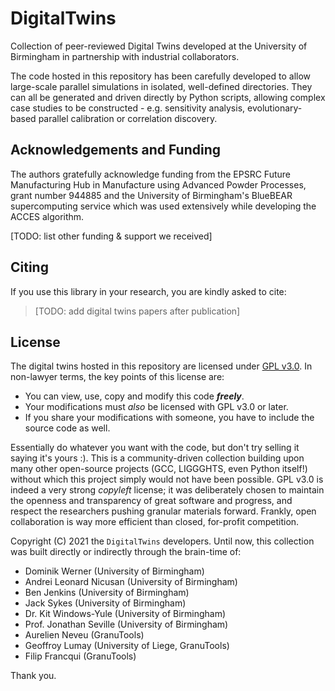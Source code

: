 # DigitalTwins


Collection of peer-reviewed Digital Twins developed at the University of Birmingham in partnership with industrial collaborators.

The code hosted in this repository has been carefully developed to allow large-scale parallel simulations in isolated, well-defined directories. They can all be generated and driven directly by Python scripts, allowing complex case studies to be constructed - e.g. sensitivity analysis, evolutionary-based parallel calibration or correlation discovery.



## Acknowledgements and Funding

The authors gratefully acknowledge funding from the EPSRC Future Manufacturing Hub in Manufacture using Advanced Powder Processes, grant number 944885 and the University of Birmingham's BlueBEAR supercomputing service which was used extensively while developing the ACCES algorithm.

[TODO: list other funding & support we received]




## Citing

If you use this library in your research, you are kindly asked to cite:

> [TODO: add digital twins papers after publication]




## License

The digital twins hosted in this repository are licensed under [GPL v3.0](https://choosealicense.com/licenses/gpl-3.0/). In non-lawyer terms, the key points of this license are:
- You can view, use, copy and modify this code **_freely_**.
- Your modifications must _also_ be licensed with GPL v3.0 or later.
- If you share your modifications with someone, you have to include the source code as well.

Essentially do whatever you want with the code, but don't try selling it saying it's yours :). This is a community-driven collection building upon many other open-source projects (GCC, LIGGGHTS, even Python itself!) without which this project simply would not have been possible. GPL v3.0 is indeed a very strong *copyleft* license; it was deliberately chosen to maintain the openness and transparency of great software and progress, and respect the researchers pushing granular materials forward. Frankly, open collaboration is way more efficient than closed, for-profit competition.

Copyright (C) 2021 the `DigitalTwins` developers. Until now, this collection was built directly or indirectly through the brain-time of:
- Dominik Werner (University of Birmingham)
- Andrei Leonard Nicusan (University of Birmingham)
- Ben Jenkins (University of Birmingham)
- Jack Sykes (University of Birmingham)
- Dr. Kit Windows-Yule (University of Birmingham)
- Prof. Jonathan Seville (University of Birmingham)
- Aurelien Neveu (GranuTools)
- Geoffroy Lumay (University of Liege, GranuTools)
- Filip Francqui (GranuTools)

Thank you.
